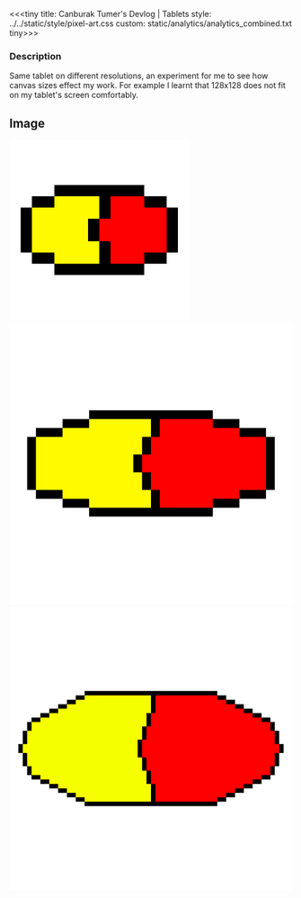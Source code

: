 <<<tiny
title: Canburak Tumer's Devlog | Tablets
style: ../../static/style/pixel-art.css
custom: static/analytics/analytics_combined.txt
tiny>>>
### Description
Same tablet on different resolutions, an experiment for me to see how canvas sizes effect my work. For example I learnt that 128x128 does not fit on my tablet's screen comfortably.

## Image
![](../../static/pixel-art/Tablet-XS.gif)
![](../../static/pixel-art/Tablet-S.gif)
![](../../static/pixel-art/Tablet-M.gif)
